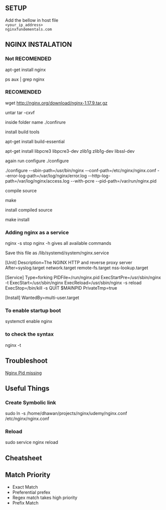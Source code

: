 ## SETUP
Add the bellow in host file<br/>
<code><your_ip_address>	nginxfundementals.com</code>

## NGINX INSTALATION

### Not RECOMENDED
apt-get install nginx

ps aux | grep nginx

### RECOMENDED
wget http://nginx.org/download/nginx-1.17.9.tar.gz

untar
tar -cxvf <folder name>

inside folder name
./confirure

install build tools

apt-get install build-essential

apt-get install libpcre3 libpcre3-dev zlib1g zlib1g-dev libssl-dev

again run configure
./configure

./configure --sbin-path=/usr/bin/nginx --conf-path=/etc/nginx/nginx.conf --error-log-path=/var/log/nginx/error.log --http-log-path=/var/log/nginx/access.log --with-pcre --pid-path=/var/run/nginx.pid

compile source

make

install compiled source

make install

### Adding nginx as a service

nginx -s stop nginx -h gives all available commands

Save this file as /lib/systemd/system/nginx.service

[Unit]
Description=The NGINX HTTP and reverse proxy server
After=syslog.target network.target remote-fs.target nss-lookup.target

[Service]
Type=forking
PIDFile=/run/nginx.pid
ExecStartPre=/usr/sbin/nginx -t
ExecStart=/usr/sbin/nginx
ExecReload=/usr/sbin/nginx -s reload
ExecStop=/bin/kill -s QUIT $MAINPID
PrivateTmp=true

[Install]
WantedBy=multi-user.target

### To enable startup boot

systemctl enable nginx

### to check the syntax
nginx -t

## Troubleshoot 

[Nginx Pid missing](https://serverfault.com/questions/565339/nginx-fails-to-stop-and-nginx-pid-is-missing)

## Useful Things

### Create Symbolic link

sudo ln -s /home/dhawan/projects/nginx/udemy/nginx.conf /etc/nginx/nginx.conf

### Reload

sudo service nginx reload

## Cheatsheet

<h2>Match Priority</h2>
<ul>
    <li>Exact Match</li>
    <li>Preferential prefex</li>
    <li>Regex match takes high priority</li>
    <li>Prefix Match</li>
</ul>
